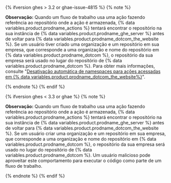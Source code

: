 {% ifversion ghes > 3.2 or ghae-issue-4815 %}
{% note %}

**Observação:** Quando um fluxo de trabalho usa uma ação fazendo referência ao repositório onde a ação é armazenada, {% data variables.product.prodname_actions %} tentará encontrar o repositório na sua instância de {% data variables.product.prodname_ghe_server %} antes de voltar para {% data variables.product.prodname_dotcom_the_website %}. Se um usuário tiver criado uma organização e um repositório em sua empresa, que corresponde a uma organização e nome do repositório em {% data variables.product.prodname_dotcom %}, o repositório da sua empresa será usado no lugar do repositório de {% data variables.product.prodname_dotcom %}. Para obter mais informações, consulte "[Desativação automática de namespaces para ações acessadas em {% data variables.product.prodname_dotcom_the_website%}](#automatic-retirement-of-namespaces-for-actions-accessed-on-githubcom)".

{% endnote %}
{% endif %}

{% ifversion ghes < 3.3 or ghae %}
{% note %}

**Observação:** Quando um fluxo de trabalho usa uma ação fazendo referência ao repositório onde a ação é armazenada, {% data variables.product.prodname_actions %} tentará encontrar o repositório na sua instância de {% data variables.product.prodname_ghe_server %} antes de voltar para {% data variables.product.prodname_dotcom_the_website %}. Se um usuário criar uma organização e um repositório em sua empresa, que corresponde a uma organização e nome do repositório em {% data variables.product.prodname_dotcom %}, o repositório da sua empresa será usado no lugar do repositório de {% data variables.product.prodname_dotcom %}. Um usuário malicioso pode aproveitar este comportamento para executar o código como parte de um fluxo de trabalho.

{% endnote %}
{% endif %}
